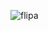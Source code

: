 ![flipa](http://www.hdfondos.eu/pictures/2012/0822/1/ruins-cats-cars-fire-destruction-skyscrapers-science-fiction-post-apocalyptic-1600x1200-wallpaper-457712.jpg)